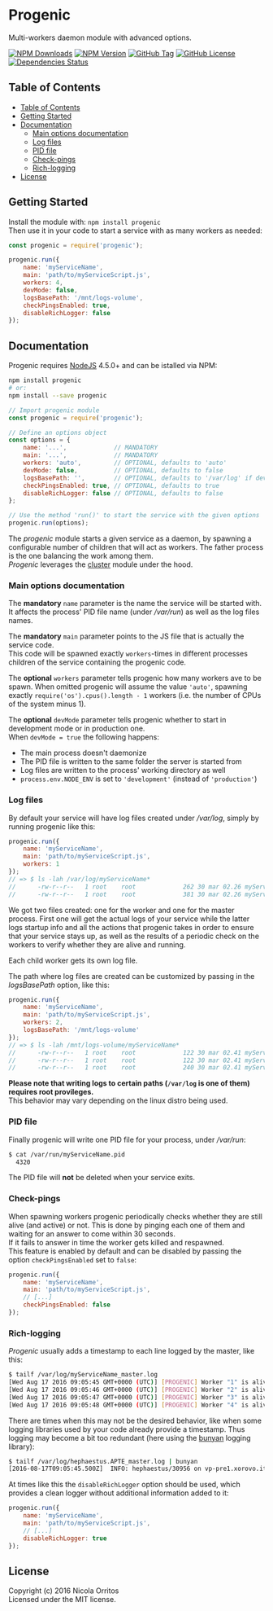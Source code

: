 # Progenic

Multi-workers daemon module with advanced options.  

[![NPM Downloads][npmdt-image]][npmdt-url]
[![NPM Version][npmv-image]][npmv-url]
[![GitHub Tag][ghtag-image]][ghtag-url]
[![GitHub License][ghlic-image]][ghlic-url]
[![Dependencies Status][david-image]][david-url]


## Table of Contents

- [Table of Contents](#table-of-contents)
- [Getting Started](#getting-started)
- [Documentation](#documentation)
	- [Main options documentation](#main-options-documentation)
	- [Log files](#log-files)
	- [PID file](#pid-file)
	- [Check-pings](#check-pings)
	- [Rich-logging](#rich-logging)
- [License](#license)


## Getting Started

Install the module with: `npm install progenic`  
Then use it in your code to start a service with as many workers as needed:

```js
const progenic = require('progenic');

progenic.run({
    name: 'myServiceName',
    main: 'path/to/myServiceScript.js',
    workers: 4,
    devMode: false,
    logsBasePath: '/mnt/logs-volume',
    checkPingsEnabled: true,
	disableRichLogger: false
});
```


## Documentation

Progenic requires [NodeJS](https://nodejs.org/) 4.5.0+ and can be istalled via NPM:
```Bash
npm install progenic
# or:
npm install --save progenic
```

```js
// Import progenic module
const progenic = require('progenic');

// Define an options object
const options = {
    name: '...',         	 // MANDATORY
    main: '...',         	 // MANDATORY
    workers: 'auto',  		 // OPTIONAL, defaults to 'auto'
    devMode: false,   		 // OPTIONAL, defaults to false
    logsBasePath: '', 		 // OPTIONAL, defaults to '/var/log' if devMode === false, otherwise defaults to './'
    checkPingsEnabled: true, // OPTIONAL, defaults to true
	disableRichLogger: false // OPTIONAL, defaults to false
};

// Use the method 'run()' to start the service with the given options
progenic.run(options);
```

The _progenic_ module starts a given service as a daemon, by spawning a configurable number of children that will act as workers.
The father process is the one balancing the work among them.  
_Progenic_ leverages the [cluster](https://nodejs.org/api/cluster.html#cluster_cluster) module under the hood.

### Main options documentation

The **mandatory** `name` parameter is the name the service will be started with.
It affects the process' PID file name (under _/var/run_) as well as the log files names.

The **mandatory** `main` parameter points to the JS file that is actually the service code.  
This code will be spawned exactly `workers`-times in different processes children of the service containing the progenic code.

The **optional** `workers` parameter tells progenic how many workers ave to be spawn.
When omitted progenic will assume the value `'auto'`, spawning exactly `require('os').cpus().length - 1` workers (i.e. the number of CPUs of the system minus 1).

The **optional** `devMode` parameter tells progenic whether to start in development mode or in production one.  
When `devMode = true` the following happens:
- The main process doesn't daemonize
- The PID file is written to the same folder the server is started from
- Log files are written to the process' working directory as well
- `process.env.NODE_ENV` is set to `'development'` (instead of `'production'`)


### Log files

By default your service will have log files created under _/var/log_, simply by running progenic like this:
```js
progenic.run({
    name: 'myServiceName',
    main: 'path/to/myServiceScript.js',
    workers: 1
});
// => $ ls -lah /var/log/myServiceName*
//      -rw-r--r--   1 root    root             262 30 mar 02.26 myServiceName_1.log
//      -rw-r--r--   1 root    root             381 30 mar 02.26 myServiceName_master.log
```
We got two files created: one for the worker and one for the master process.
First one will get the actual logs of your service while the latter logs startup info and all the actions
that progenic takes in order to ensure that your service stays up,
as well as the results of a periodic check on the workers to verify whether they are alive and running.

Each child worker gets its own log file.

The path where log files are created can be customized by passing in the _logsBasePath_ option, like this:
```js
progenic.run({
    name: 'myServiceName',
    main: 'path/to/myServiceScript.js',
    workers: 2,
    logsBasePath: '/mnt/logs-volume'
});
// => $ ls -lah /mnt/logs-volume/myServiceName*
//      -rw-r--r--   1 root    root             122 30 mar 02.41 myServiceName_1.log
//      -rw-r--r--   1 root    root             122 30 mar 02.41 myServiceName_2.log
//      -rw-r--r--   1 root    root             240 30 mar 02.41 myServiceName_master.log
```

**Please note that writing logs to certain paths (`/var/log` is one of them) requires root provileges.**  
This behavior may vary depending on the linux distro being used.


### PID file

Finally progenic will write one PID file for your process, under _/var/run_:
```Bash
$ cat /var/run/myServiceName.pid
  4320
```
The PID file will **not** be deleted when your service exits.


### Check-pings

When spawning workers progenic periodically checks whether they are still alive (and active) or not.
This is done by pinging each one of them and waiting for an answer to come within 30 seconds.  
If it fails to answer in time the worker gets killed and respawned.  
This feature is enabled by default and can be disabled by passing the option `checkPingsEnabled` set to `false`:
```js
progenic.run({
    name: 'myServiceName',
    main: 'path/to/myServiceScript.js',
    // [...]
    checkPingsEnabled: false
});
```


### Rich-logging

_Progenic_ usually adds a timestamp to each line logged by the master, like this:
```Bash
$ tailf /var/log/myServiceName_master.log
[Wed Aug 17 2016 09:05:45 GMT+0000 (UTC)] [PROGENIC] Worker "1" is alive and kicking...
[Wed Aug 17 2016 09:05:46 GMT+0000 (UTC)] [PROGENIC] Worker "2" is alive and kicking...
[Wed Aug 17 2016 09:05:47 GMT+0000 (UTC)] [PROGENIC] Worker "3" is alive and kicking...
[Wed Aug 17 2016 09:05:48 GMT+0000 (UTC)] [PROGENIC] Worker "4" is alive and kicking...
```

There are times when this may not be the desired behavior, like when some logging libraries used by your code already provide a timestamp.
Thus logging may become a bit too redundant (here using the [bunyan](https://github.com/trentm/node-bunyan) logging library):
```Bash
$ tailf /var/log/hephaestus.APTE_master.log | bunyan
[2016-08-17T09:05:45.500Z]  INFO: hephaestus/30956 on vp-pre1.xorovo.it: [Wed Aug 17 2016 09:05:45 GMT+0000 (UTC)] [PROGENIC] Worker "1" is alive and kicking...
```

At times like this the `disableRichLogger` option should be used, which provides a clean logger without additional information added to it:
```js
progenic.run({
    name: 'myServiceName',
    main: 'path/to/myServiceScript.js',
    // [...]
    disableRichLogger: true
});
```


## License

Copyright (c) 2016 Nicola Orritos  
Licensed under the MIT license.



[npmdt-image]: https://img.shields.io/npm/dt/progenic.svg  "NPM Downloads"
[npmdt-url]: https://www.npmjs.com/package/progenic
[npmv-image]: https://img.shields.io/npm/v/progenic.svg  "NPM Version"
[npmv-url]: https://www.npmjs.com/package/progenic
[ghtag-image]: https://img.shields.io/github/tag/NicolaOrritos/progenic.svg  "GitHub Tag"
[ghtag-url]: https://github.com/NicolaOrritos/progenic/releases
[ghlic-image]: https://img.shields.io/github/license/NicolaOrritos/progenic.svg  "GitHub License"
[ghlic-url]: https://github.com/NicolaOrritos/progenic/releases
[david-image]: https://img.shields.io/david/NicolaOrritos/progenic.svg  "David-dm.org Dependencies Check"
[david-url]: https://david-dm.org/NicolaOrritos/progenic
